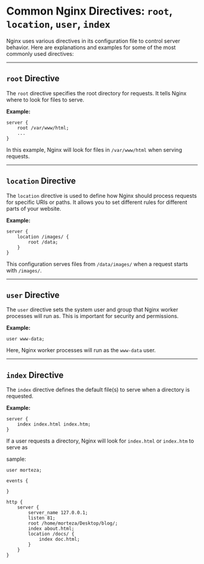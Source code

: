 # Common Nginx Directives: `root`, `location`, `user`, `index`

Nginx uses various directives in its configuration file to control server behavior. Here are explanations and examples for some of the most commonly used directives:

---

## `root` Directive

The `root` directive specifies the root directory for requests. It tells Nginx where to look for files to serve.

**Example:**
```nginx
server {
    root /var/www/html;
    ...
}
```
In this example, Nginx will look for files in `/var/www/html` when serving requests.

---

## `location` Directive

The `location` directive is used to define how Nginx should process requests for specific URIs or paths. It allows you to set different rules for different parts of your website.

**Example:**
```nginx
server {
    location /images/ {
        root /data;
    }
}
```
This configuration serves files from `/data/images/` when a request starts with `/images/`.

---

## `user` Directive

The `user` directive sets the system user and group that Nginx worker processes will run as. This is important for security and permissions.

**Example:**
```nginx
user www-data;
```
Here, Nginx worker processes will run as the `www-data` user.

---

## `index` Directive

The `index` directive defines the default file(s) to serve when a directory is requested.

**Example:**
```nginx
server {
    index index.html index.htm;
}
```
If a user requests a directory, Nginx will look for `index.html` or `index.htm` to serve as

sample:
```nginx
user morteza;

events {

}

http {
    server {
        server_name 127.0.0.1;
        listen 81;
        root /home/morteza/Desktop/blog/;
        index about.html;
        location /docs/ {
            index doc.html;
        }
    }
}
```